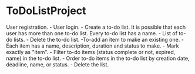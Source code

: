 # ToDoListProject
User registration. - User login. - Create a to-do list. It is possible that each user has more than one to-do list. Every to-do list has a name. - List of to-do lists. - Delete the to-do list. -To-add an item to make an existing one. - Each item has a name, description, duration and status to make. - Mark exactly as "item". - Filter to-do items (status complete or not, expired, name) in the to-do list. - Order to-do items in the to-do list by creation date, deadline, name, or status. - Delete the list.
